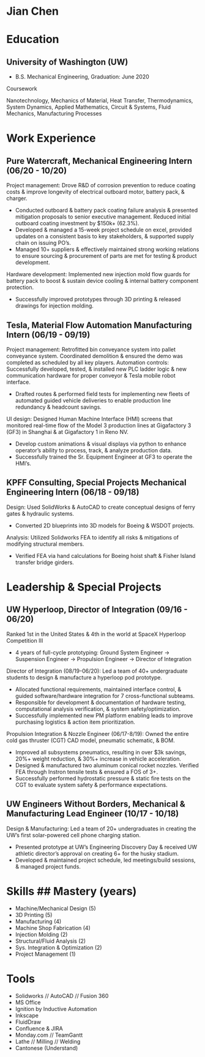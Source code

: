 # Jian Chen

# Education 
## University of Washington (UW)
- B.S. Mechanical Engineering, Graduation: June 2020 

Coursework 

Nanotechnology, Mechanics of Material, Heat Transfer, Thermodynamics, System Dynamics, Applied Mathematics, Circuit & Systems, Fluid Mechanics, Manufacturing Processes


# Work Experience
## Pure Watercraft, Mechanical Engineering Intern (06/20 - 10/20)
Project management: Drove R&D of corrosion prevention to reduce coating costs & improve longevity of electrical outboard motor, battery pack, & charger. 
- Conducted outboard & battery pack coating failure analysis & presented mitigation proposals to senior executive management. Reduced initial outboard coating investment by $150k+ (62.3%).
- Developed & managed a 15-week project schedule on excel, provided updates on a consistent basis to key stakeholders, & supported supply chain on issuing PO’s.  
- Managed 10+ suppliers & effectively maintained strong working relations to ensure sourcing & procurement of parts are met for testing & product development. 

Hardware development: Implemented new injection mold flow guards for battery pack to boost & sustain device cooling & internal battery component protection.
- Successfully improved prototypes through 3D printing & released drawings for injection molding.

## Tesla, Material Flow Automation Manufacturing Intern (06/19 - 09/19)
Project management: Retrofitted bin conveyance system into pallet conveyance system.
Coordinated demolition & ensured the demo was completed as scheduled by all key players.
Automation controls: Successfully developed, tested, & installed new PLC ladder logic & new communication hardware for proper conveyor & Tesla mobile robot interface. 
- Drafted routes & performed field tests for implementing new fleets of automated guided vehicle deliveries to enable production line redundancy & headcount savings. 

UI design: Designed Human Machine Interface (HMI) screens that monitored real-time flow of the Model 3 production lines at Gigafactory 3 (GF3) in Shanghai & at Gigafactory 1 in Reno NV. 
- Develop custom animations & visual displays via python to enhance operator’s ability to process, track, & analyze production data. 
- Successfully trained the Sr. Equipment Engineer at GF3 to operate the HMI’s. 

## KPFF Consulting, Special Projects Mechanical Engineering Intern (06/18 - 09/18) 
Design: Used SolidWorks & AutoCAD to create conceptual designs of ferry gates & hydraulic systems.
- Converted 2D blueprints into 3D models for Boeing & WSDOT projects.

Analysis: Utilized Solidworks FEA to identify all risks & mitigations of modifying structural members.
- Verified FEA via hand calculations for Boeing hoist shaft & Fisher Island transfer bridge girders.


# Leadership & Special Projects  
## UW Hyperloop, Director of Integration (09/16 - 06/20)
Ranked 1st in the United States & 4th in the world at SpaceX Hyperloop Competition III 
- 4 years of full-cycle prototyping: Ground System Engineer → Suspension Engineer → Propulsion Engineer → Director of Integration 

Director of Integration (08/19-06/20): Led a team of 40+ undergraduate students to design & manufacture a hyperloop pod prototype. 
- Allocated functional requirements, maintained interface control, & guided software/hardware integration for 7 cross-functional subteams. 
- Responsible for development & documentation of hardware testing, computational analysis verification, & system safety/optimization. 
- Successfully implemented new PM platform enabling leads to improve purchasing logistics & action item prioritization. 

Propulsion Integration & Nozzle Engineer (06/17-8/19): Owned the entire cold gas thruster (CGT) CAD model, pneumatic schematic, & BOM. 
- Improved all subsystems pneumatics, resulting in over $3k savings, 20%+ weight reduction, & 30%+ increase in vehicle acceleration. 
- Designed & manufactured two aluminum conical rocket nozzles. Verified FEA through Instron tensile tests & ensured a FOS of 3+. 
- Successfully performed hydrostatic pressure & static fire tests on the CGT to evaluate system safety & performance expectations.

## UW Engineers Without Borders, Mechanical & Manufacturing Lead Engineer (10/17 - 10/18) 
Design & Manufacturing: Led a team of 20+ undergraduates in creating the UW’s first solar-powered cell phone charging station.
- Presented prototype at UW’s Engineering Discovery Day & received UW athletic director’s approval on creating 6+ for the husky stadium.
- Developed & maintained project schedule, led meetings/build sessions, & managed project funds.

# Skills  ## Mastery (years)

- Machine/Mechanical Design (5) 
- 3D Printing (5) 
- Manufacturing (4)
- Machine Shop Fabrication (4)
- Injection Molding (2)
- Structural/Fluid Analysis (2)
- Sys. Integration & Optimization (2)
- Project Management (1) 

# Tools

- Solidworks // AutoCAD // Fusion 360
- MS Office
- Ignition by Inductive Automation 
- Inkscape 
- FluidDraw
- Confluence & JIRA
- Monday.com // TeamGantt 
- Lathe // Milling // Welding
- Cantonese (Understand) 
